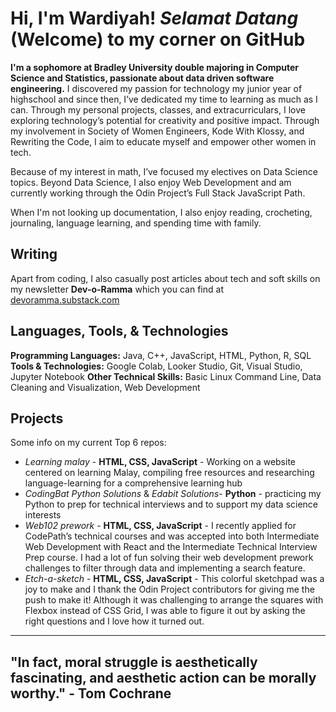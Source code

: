 # Hi, I'm Wardiyah! _Selamat Datang_ (Welcome) to my corner on GitHub
**I'm a sophomore at Bradley University double majoring in Computer Science and Statistics, passionate about data driven software engineering.** 
I discovered my passion for technology my junior year of highschool and since then, I’ve dedicated my time to learning as much as I can. Through my personal projects, classes, and extracurriculars, I love exploring technology’s potential for creativity and positive impact. Through my involvement in Society of Women Engineers, Kode With Klossy, and Rewriting the Code, I aim to educate myself and empower other women in tech.

Because of my interest in math, I’ve focused my electives on Data Science topics. Beyond Data Science, I also enjoy Web Development and am currently working through the Odin Project’s Full Stack JavaScript Path.

When I'm not looking up documentation, I also enjoy reading, crocheting, journaling, language learning, and spending time with family.

## Writing
Apart from coding, I also casually post articles about tech and soft skills on my newsletter **Dev-o-Ramma** which you can find at [devoramma.substack.com](https://devoramma.substack.com/)

## Languages, Tools, & Technologies
**Programming Languages:** Java, C++, JavaScript, HTML, Python, R, SQL
**Tools & Technologies:** Google Colab, Looker Studio, Git, Visual Studio, Jupyter Notebook
**Other Technical Skills:** Basic Linux Command Line, Data Cleaning and Visualization, Web Development

## Projects

Some info on my current Top 6 repos:
- _Learning malay_ - **HTML, CSS, JavaScript** - Working on a website centered on learning Malay, compiling free resources and researching language-learning for a comprehensive learning hub
- _CodingBat Python Solutions_  & _Edabit Solutions_- **Python** - practicing my Python to prep for technical interviews and to support my data science interests
- _Web102 prework_ - **HTML, CSS, JavaScript** - I recently applied for CodePath’s technical courses and was accepted into both Intermediate Web Development with React and the Intermediate Technical Interview Prep course. I had a lot of fun solving their web development prework challenges to filter through data and implementing a search feature.
- _Etch-a-sketch_ - **HTML, CSS, JavaScript** - This colorful sketchpad was a joy to make and I thank the Odin Project contributors for giving me the push to make it! Although it was challenging to arrange the squares with Flexbox instead of CSS Grid, I was able to figure it out by asking the right questions and I love how it turned out.

-------------------
## "In fact, moral struggle is aesthetically fascinating, and aesthetic action can be morally worthy." - Tom Cochrane
